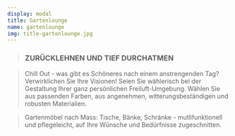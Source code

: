 ```yaml
---
display: modal
title: Gartenlounge
name: gartenlounge
img: title-gartenlounge.jpg
---
```


> ### ZURÜCKLEHNEN UND TIEF DURCHATMEN

> Chill Out - was gibt es Schöneres nach einem anstrengenden Tag? Verwirklichen Sie Ihre Visionen! Seien Sie wählerisch bei der Gestaltung Ihrer ganz persönlichen Freiluft-Umgebung. Wählen Sie aus passenden Farben, aus angenehmen, witterungsbeständigen und robusten Materialien.

> Gartenmöbel nach Mass: Tische, Bänke, Schränke - mutlifunktionell und pflegeleicht, auf Ihre Wünsche und Bedürfnisse zugeschnitten.
